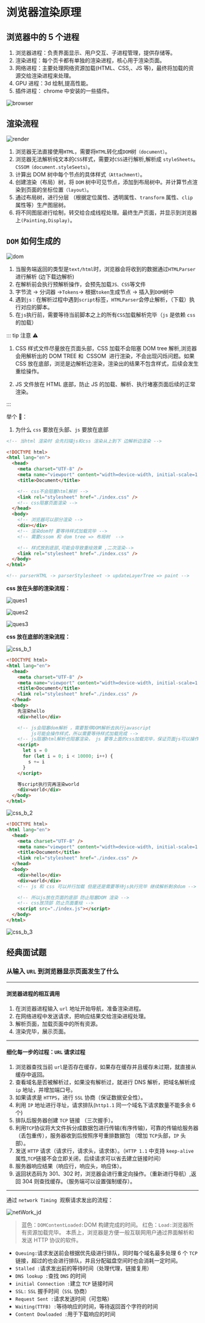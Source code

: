 # 浏览器渲染原理

## 浏览器中的 5 个进程

1. 浏览器进程：负责界面显示、用户交互、子进程管理，提供存储等。
2. 渲染进程：每个页卡都有单独的渲染进程，核心用于渲染页面。
3. 网络进程：主要处理网络资源加载(HTML、CSS,、JS 等)，最终将加载的资源交给渲染进程来处理。
4. GPU 进程：3d 绘制,提高性能。
5. 插件进程： chrome 中安装的一些插件。

![browser](https://steinsgate.oss-cn-hangzhou.aliyuncs.com/browser.png)

## 渲染流程

![render](https://steinsgate.oss-cn-hangzhou.aliyuncs.com/render.png)

1. 浏览器无法直接使用`HTML`，需要将`HTML`转化成`DOM`树`（document）`。
2. 浏览器无法解析纯文本的`CSS`样式，需要对`CSS`进行解析,解析成 `styleSheets`。`CSSOM（document.styleSeets）`。
3. 计算出 DOM 树中每个节点的具体样式`（Attachment）`。
4. 创建渲染（布局）树，将 `DOM` 树中可见节点，添加到布局树中。并计算节点渲染到页面的坐标位置`（layout）`。
5. 通过布局树，进行分层 （根据定位属性、透明属性、`transform` 属性、`clip` 属性等）生产图层树。
6. 将不同图层进行绘制，转交给合成线程处理。最终生产页面，并显示到浏览器上`(Painting,Display)`。

## `DOM` 如何生成的

![dom](https://steinsgate.oss-cn-hangzhou.aliyuncs.com/dom.png)

1. 当服务端返回的类型是`text/html`时，浏览器会将收到的数据通过`HTMLParser`进行解析 (边下载边解析)
2. 在解析前会执行预解析操作，会预先加载`JS、CSS`等文件
3. 字节流 -> 分词器 ->`Tokens`-> 根据`token`生成节点 -> 插入到`DOM`树中
4. 遇到`js：`在解析过程中遇到`script`标签，`HTMLParser`会停止解析，（下载）执行对应的脚本。
5. 在`js`执行前，需要等待当前脚本之上的所有`CSS`加载解析完毕（`js` 是依赖 `css` 的加载）

::: tip 注意 ⚠️

1. CSS 样式文件尽量放在页面头部，CSS 加载不会阻塞 DOM tree 解析,浏览器会用解析出的 DOM TREE 和  CSSOM  进行渲染，不会出现闪烁问题。如果 CSS 放在底部，浏览是边解析边渲染，渲染出的结果不包含样式，后续会发生重绘操作。

2. JS 文件放在 HTML 底部，防止 JS 的加载、解析、执行堵塞页面后续的正常渲染。

:::

举个 🌰：

1. 为什么 `css` 要放在头部、`js` 要放在底部

```html
<!-- 当html 渲染时 会先扫描js和css 渲染从上到下 边解析边渲染 -->

<!DOCTYPE html>
<html lang="en">
  <head>
    <meta charset="UTF-8" />
    <meta name="viewport" content="width=device-width, initial-scale=1.0" />
    <title>Document</title>

    <!-- css不会阻塞html解析 -->
    <link rel="stylesheet" href="./index.css" />
    <!-- css阻塞页面渲染 -->
  </head>
  <body>
    <!-- 浏览器可以部分渲染 -->
    <div></div>
    <!-- 渲染dom时 要等待样式加载完毕 -->
    <!-- 需要cssom 和 dom tree => 布局树  -->

    <!-- 样式放到底部,可能会导致重绘效果 ,二次渲染-->
    <link rel="stylesheet" href="./index.css" />
  </body>
</html>

<!-- parserHTML -> parserStylesheet -> updateLayerTree => paint -->
```

**css 放在头部的渲染流程：**

![ques1](https://steinsgate.oss-cn-hangzhou.aliyuncs.com/ques1.png)

![ques2](https://steinsgate.oss-cn-hangzhou.aliyuncs.com/ques2.png)

![ques3](https://steinsgate.oss-cn-hangzhou.aliyuncs.com/ques3.png)

**css 放在底部的渲染流程：**

![css_b_1](https://steinsgate.oss-cn-hangzhou.aliyuncs.com/css_b_1.png)

```html
<!DOCTYPE html>
<html lang="en">
  <head>
    <meta charset="UTF-8" />
    <meta name="viewport" content="width=device-width, initial-scale=1.0" />
    <title>Document</title>
    <link rel="stylesheet" href="./index.css" />
  </head>
  <body>
    先渲染hello
    <div>hello</div>

    <!-- js会阻塞dom解析 ，需要暂停DOM解析去执行javascript 
         js可能会操作样式，所以需要等待样式加载完成 -->
    <!-- js阻塞html解析也阻塞渲染， js 要等上面的css加载完毕，保证页面js可以操作样式 -->
    <script>
      let s = 0
      for (let i = 0; i < 10000; i++) {
        s += i
      }
    </script>

    等script执行完再渲染world
    <div>world</div>
  </body>
</html>
```

![css_b_2](https://steinsgate.oss-cn-hangzhou.aliyuncs.com/css_b_2.png)

```html
<!DOCTYPE html>
<html lang="en">
  <head>
    <meta charset="UTF-8" />
    <meta name="viewport" content="width=device-width, initial-scale=1.0" />
    <title>Document</title>
    <link rel="stylesheet" href="./index.css" />
  </head>
  <body>
    <div>hello</div>
    <div>world</div>
    <!-- js 和 css 可以并行加载 但是还是需要等待js执行完毕 继续解析剩余dom -->

    <!-- 所以js放在页面的底部 防止阻塞DOM 渲染 -->
    <!-- css放顶部 防止页面重绘 -->
    <script src="./index.js"></script>
  </body>
</html>
```

![css_b_3](https://steinsgate.oss-cn-hangzhou.aliyuncs.com/css_b_3.png)

## 经典面试题

### 从输入 `URL` 到浏览器显示页面发生了什么

---

#### 浏览器进程的相互调用

1. 在浏览器进程输入 `url` 地址开始导航，准备渲染进程。
2. 在网络进程中发送请求，把响应结果交给渲染进程处理。
3. 解析页面，加载页面中的所有资源。
4. 渲染完毕，展示页面。

---

#### 细化每一步的过程：`URL` 请求过程

1. 浏览器查找当前 `url`是否存在缓存，如果存在缓存并且缓存未过期，就直接从缓存中返回。
2. 查看域名是否被解析过，如果没有解析过，就进行 DNS 解析，把域名解析成 `ip` 地址，并增加端口号。
3. 如果请求是 `HTTPS`，进行 `SSL` 协商（保证数据安全性）。
4. 利用 `IP` 地址进行寻址，请求排队(`http1.1` 同一个域名下请求数量不能多余 6 个)
5. 排队后服务器创建 `TCP` 链接 （三次握手）。
6. 利用`TCP`协议将大文件拆分成数据包进行传输(有序传输)，可靠的传输给服务器（丢包重传），服务器收到后按照序号重排数据包 （增加 `TCP`头部，`IP` 头部）。
7. 发送 `HTTP` 请求（请求行，请求头，请求体）。（`HTTP 1.1` 中支持 `keep-alive` 属性,`TCP`链接不会立即关闭，后续请求可以省去建立链接时间）
8. 服务器响应结果（响应行，响应头，响应体）。
9. 返回状态码为 301、302 时，浏览器会进行重定向操作。（重新进行导航）,返回 304 则查找缓存。（服务端可以设置强制缓存）。

---

通过 `network Timing`  观察请求发出的流程：

![netWork_jd](https://steinsgate.oss-cn-hangzhou.aliyuncs.com/netWork_jd.png)

> 蓝色：`DOMContentLoaded:`DOM 构建完成的时间。
> 红色：`Load:`浏览器所有资源加载完毕。
> 本质上，浏览器是方便一般互联网用户通过界面解析和发送 HTTP 协议的软件。

- `Queuing:`请求发送前会根据优先级进行排队，同时每个域名最多处理 6 个 `TCP` 链接，超过的也会进行排队，并且分配磁盘空间时也会消耗一定时间。
- `Stalled :`请求发出前的等待时间（处理代理，链接复用）
- `DNS lookup :`查找 `DNS` 的时间
- `initial Connection :`建立 `TCP` 链接时间
- `SSL:` `SSL` 握手时间（`SSL` 协商）
- `Request Sent :`请求发送时间（可忽略）
- `Waiting(TTFB) :`等待响应的时间，等待返回首个字符的时间
- `Content Dowloaded :`用于下载响应的时间
